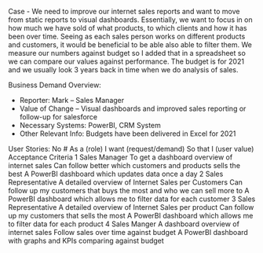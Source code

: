 Case -
We need to improve our internet sales reports and want to move from static reports to visual dashboards.
Essentially, we want to focus in on how much we have sold of what products, to which clients and how it has been over time.
Seeing as each sales person works on different products and customers, it would be beneficial to be able also able to filter them.
We measure our numbers against budget so I added that in a spreadsheet so we can compare our values against performance.
The budget is for 2021 and we usually look 3 years back in time when we do analysis of sales. 

Business Demand Overview:
-	Reporter: Mark – Sales Manager
-	Value of Change – Visual dashboards and improved sales reporting or follow-up for salesforce
-	Necessary Systems: PowerBI, CRM System
-	Other Relevant Info: Budgets have been delivered in Excel for 2021

User Stories:
No #	As a (role)	I want (request/demand)	So that I (user value)	Acceptance Criteria
1	Sales Manager	To get a dashboard overview of internet sales	Can follow better which customers and products sells the best	A PowerBI dashboard which updates data once a day
2	Sales Representative	A detailed overview of Internet Sales per Customers	Can follow up my customers that buys the most and who we can sell more to	A PowerBI dashboard which allows me to filter data for each customer 
3	Sales Representative	A detailed overview of Internet Sales per product	Can follow up my customers that sells the most	A PowerBI dashboard which allows me to filter data for each product
4	Sales Manger	A dashboard overview of internet sales	Follow sales over time against budget	A PowerBI dashboard with graphs and KPIs comparing against budget

